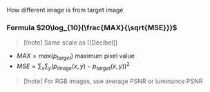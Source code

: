 How different image is from target image
### Formula $20\log_{10}(\frac{MAX}{\sqrt{MSE}})$
> [!note] Same scale as [[Decibel]]
- $MAX=max(p_{target})$ maximum pixel value
- $MSE=\sum_x\sum_y (p_{image}(x,y)-p_{target}(x,y))^2$
> [!note] For RGB images, use average PSNR or luminance PSNR
